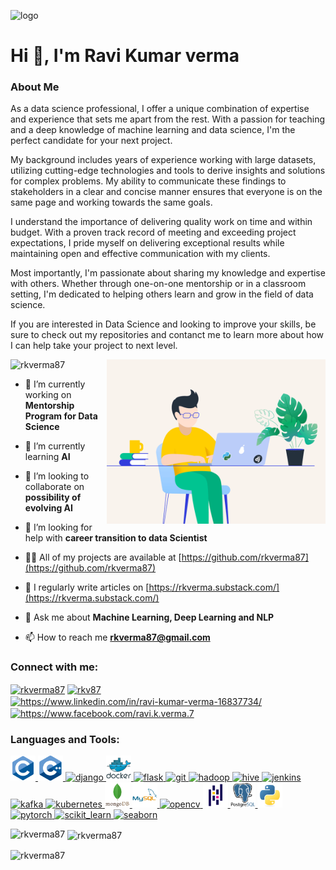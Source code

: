 ![logo](https://github.com/rkverma87/rkverma87/blob/main/banner.gif)
<h1 align="left">Hi 👋, I'm Ravi Kumar verma</h1>
<h3 align="left">About Me</h3>
<p aligh="left">As a data science professional, I offer a unique combination of expertise and experience that sets me apart from the rest. With a passion for teaching and a deep knowledge of machine learning and data science, I'm the perfect candidate for your next project.

My background includes years of experience working with large datasets, utilizing cutting-edge technologies and tools to derive insights and solutions for complex problems. My ability to communicate these findings to stakeholders in a clear and concise manner ensures that everyone is on the same page and working towards the same goals.

I understand the importance of delivering quality work on time and within budget. With a proven track record of meeting and exceeding project expectations, I pride myself on delivering exceptional results while maintaining open and effective communication with my clients.

Most importantly, I'm passionate about sharing my knowledge and expertise with others. Whether through one-on-one mentorship or in a classroom setting, I'm dedicated to helping others learn and grow in the field of data science.

If you are interested in Data Science and looking to improve your skills, be sure to check out my repositories and contanct me to learn more about how I can help take your project to next level.</p>

<img align="right" alt="coding" width="350" src="https://github.com/rkverma87/rkverma87/blob/main/dsgif.gif">

<p align="left"> <img src="https://komarev.com/ghpvc/?username=rkverma87&label=Profile%20views&color=0e75b6&style=flat" alt="rkverma87" /> </p>

- 🔭 I’m currently working on **Mentorship Program for Data Science**

- 🌱 I’m currently learning **AI**

- 👯 I’m looking to collaborate on **possibility of evolving AI**

- 🤝 I’m looking for help with **career transition to data Scientist**

- 👨‍💻 All of my projects are available at [https://github.com/rkverma87](https://github.com/rkverma87)

- 📝 I regularly write articles on [https://rkverma.substack.com/](https://rkverma.substack.com/)

- 💬 Ask me about **Machine Learning, Deep Learning and NLP**

- 📫 How to reach me **rkverma87@gmail.com**

<h3 align="left">Connect with me:</h3>
<p align="left">
<a href="https://dev.to/rkverma87" target="blank"><img align="center" src="https://raw.githubusercontent.com/rahuldkjain/github-profile-readme-generator/master/src/images/icons/Social/devto.svg" alt="rkverma87" height="30" width="40" /></a>
<a href="https://twitter.com/rkv87" target="blank"><img align="center" src="https://raw.githubusercontent.com/rahuldkjain/github-profile-readme-generator/master/src/images/icons/Social/twitter.svg" alt="rkv87" height="30" width="40" /></a>
<a href="https://linkedin.com/in/https://www.linkedin.com/in/ravi-kumar-verma-16837734/" target="blank"><img align="center" src="https://raw.githubusercontent.com/rahuldkjain/github-profile-readme-generator/master/src/images/icons/Social/linked-in-alt.svg" alt="https://www.linkedin.com/in/ravi-kumar-verma-16837734/" height="30" width="40" /></a>
<a href="https://fb.com/https://www.facebook.com/ravi.k.verma.7" target="blank"><img align="center" src="https://raw.githubusercontent.com/rahuldkjain/github-profile-readme-generator/master/src/images/icons/Social/facebook.svg" alt="https://www.facebook.com/ravi.k.verma.7" height="30" width="40" /></a>
</p>

<h3 align="left">Languages and Tools:</h3>
<p align="left"> <a href="https://www.cprogramming.com/" target="_blank" rel="noreferrer"> <img src="https://raw.githubusercontent.com/devicons/devicon/master/icons/c/c-original.svg" alt="c" width="40" height="40"/> </a> <a href="https://www.w3schools.com/cpp/" target="_blank" rel="noreferrer"> <img src="https://raw.githubusercontent.com/devicons/devicon/master/icons/cplusplus/cplusplus-original.svg" alt="cplusplus" width="40" height="40"/> </a> <a href="https://www.djangoproject.com/" target="_blank" rel="noreferrer"> <img src="https://cdn.worldvectorlogo.com/logos/django.svg" alt="django" width="40" height="40"/> </a> <a href="https://www.docker.com/" target="_blank" rel="noreferrer"> <img src="https://raw.githubusercontent.com/devicons/devicon/master/icons/docker/docker-original-wordmark.svg" alt="docker" width="40" height="40"/> </a> <a href="https://flask.palletsprojects.com/" target="_blank" rel="noreferrer"> <img src="https://www.vectorlogo.zone/logos/pocoo_flask/pocoo_flask-icon.svg" alt="flask" width="40" height="40"/> </a> <a href="https://git-scm.com/" target="_blank" rel="noreferrer"> <img src="https://www.vectorlogo.zone/logos/git-scm/git-scm-icon.svg" alt="git" width="40" height="40"/> </a> <a href="https://hadoop.apache.org/" target="_blank" rel="noreferrer"> <img src="https://www.vectorlogo.zone/logos/apache_hadoop/apache_hadoop-icon.svg" alt="hadoop" width="40" height="40"/> </a> <a href="https://hive.apache.org/" target="_blank" rel="noreferrer"> <img src="https://www.vectorlogo.zone/logos/apache_hive/apache_hive-icon.svg" alt="hive" width="40" height="40"/> </a> <a href="https://www.jenkins.io" target="_blank" rel="noreferrer"> <img src="https://www.vectorlogo.zone/logos/jenkins/jenkins-icon.svg" alt="jenkins" width="40" height="40"/> </a> <a href="https://kafka.apache.org/" target="_blank" rel="noreferrer"> <img src="https://www.vectorlogo.zone/logos/apache_kafka/apache_kafka-icon.svg" alt="kafka" width="40" height="40"/> </a> <a href="https://kubernetes.io" target="_blank" rel="noreferrer"> <img src="https://www.vectorlogo.zone/logos/kubernetes/kubernetes-icon.svg" alt="kubernetes" width="40" height="40"/> </a> <a href="https://www.mongodb.com/" target="_blank" rel="noreferrer"> <img src="https://raw.githubusercontent.com/devicons/devicon/master/icons/mongodb/mongodb-original-wordmark.svg" alt="mongodb" width="40" height="40"/> </a> <a href="https://www.mysql.com/" target="_blank" rel="noreferrer"> <img src="https://raw.githubusercontent.com/devicons/devicon/master/icons/mysql/mysql-original-wordmark.svg" alt="mysql" width="40" height="40"/> </a> <a href="https://opencv.org/" target="_blank" rel="noreferrer"> <img src="https://www.vectorlogo.zone/logos/opencv/opencv-icon.svg" alt="opencv" width="40" height="40"/> </a> <a href="https://pandas.pydata.org/" target="_blank" rel="noreferrer"> <img src="https://raw.githubusercontent.com/devicons/devicon/2ae2a900d2f041da66e950e4d48052658d850630/icons/pandas/pandas-original.svg" alt="pandas" width="40" height="40"/> </a> <a href="https://www.postgresql.org" target="_blank" rel="noreferrer"> <img src="https://raw.githubusercontent.com/devicons/devicon/master/icons/postgresql/postgresql-original-wordmark.svg" alt="postgresql" width="40" height="40"/> </a> <a href="https://www.python.org" target="_blank" rel="noreferrer"> <img src="https://raw.githubusercontent.com/devicons/devicon/master/icons/python/python-original.svg" alt="python" width="40" height="40"/> </a> <a href="https://pytorch.org/" target="_blank" rel="noreferrer"> <img src="https://www.vectorlogo.zone/logos/pytorch/pytorch-icon.svg" alt="pytorch" width="40" height="40"/> </a> <a href="https://scikit-learn.org/" target="_blank" rel="noreferrer"> <img src="https://upload.wikimedia.org/wikipedia/commons/0/05/Scikit_learn_logo_small.svg" alt="scikit_learn" width="40" height="40"/> </a> <a href="https://seaborn.pydata.org/" target="_blank" rel="noreferrer"> <img src="https://seaborn.pydata.org/_images/logo-mark-lightbg.svg" alt="seaborn" width="40" height="40"/> </a> </p>

<p><img align="left" src="https://github-readme-stats.vercel.app/api/top-langs?username=rkverma87&show_icons=true&locale=en&layout=compact" alt="rkverma87" /></p>

<p>&nbsp;<img align="center" src="https://github-readme-stats.vercel.app/api?username=rkverma87&show_icons=true&locale=en" alt="rkverma87" /></p>

<p><img align="center" src="https://github-readme-streak-stats.herokuapp.com/?user=rkverma87&" alt="rkverma87" /></p>
